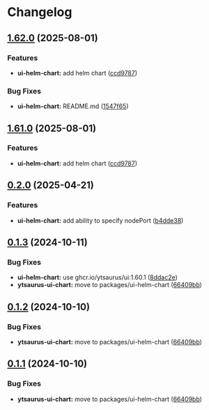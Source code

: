 # Changelog

## [1.62.0](https://github.com/ma-efremoff/my-test-repo/compare/ytsaurus-ui-chart-v1.61.0...ytsaurus-ui-chart-v1.62.0) (2025-08-01)


### Features

* **ui-helm-chart:** add helm chart ([ccd9787](https://github.com/ma-efremoff/my-test-repo/commit/ccd9787e209121e715f9be39d442c9feedf933db))


### Bug Fixes

* **ui-helm-chart:** README.md ([1547f65](https://github.com/ma-efremoff/my-test-repo/commit/1547f658667f52b3fd39ba9daaf0e6723ceb1955))

## [1.61.0](https://github.com/ma-efremoff/my-test-repo/compare/ytsaurus-ui-chart-v1.60.1...ytsaurus-ui-chart-v1.61.0) (2025-08-01)


### Features

* **ui-helm-chart:** add helm chart ([ccd9787](https://github.com/ma-efremoff/my-test-repo/commit/ccd9787e209121e715f9be39d442c9feedf933db))

## [0.2.0](https://github.com/ytsaurus/ytsaurus-ui/compare/ytsaurus-ui-chart-v0.1.3...ytsaurus-ui-chart-v0.2.0) (2025-04-21)


### Features

* **ui-helm-chart:** add ability to specify nodePort ([b4dde38](https://github.com/ytsaurus/ytsaurus-ui/commit/b4dde38a0ec1dee964d124dcbdc4ab7d52590573))

## [0.1.3](https://github.com/ytsaurus/ytsaurus-ui/compare/ytsaurus-ui-chart-v0.1.2...ytsaurus-ui-chart-v0.1.3) (2024-10-11)


### Bug Fixes

* **ui-helm-chart:** use ghcr.io/ytsaurus/ui:1.60.1 ([8ddac2e](https://github.com/ytsaurus/ytsaurus-ui/commit/8ddac2e0687c8862cf84ec8b1d754b3f8773c8b8))
* **ytsaurus-ui-chart:** move to packages/ui-helm-chart ([66409bb](https://github.com/ytsaurus/ytsaurus-ui/commit/66409bb46a6a18f33bbfe8572ab304cdc67d9b15))

## [0.1.2](https://github.com/ytsaurus/ytsaurus-ui/compare/ytsaurus-ui-chart-v0.1.1...ytsaurus-ui-chart-v0.1.2) (2024-10-10)


### Bug Fixes

* **ytsaurus-ui-chart:** move to packages/ui-helm-chart ([66409bb](https://github.com/ytsaurus/ytsaurus-ui/commit/66409bb46a6a18f33bbfe8572ab304cdc67d9b15))

## [0.1.1](https://github.com/ytsaurus/ytsaurus-ui/compare/ytsaurus-ui-chart-v0.1.0...ytsaurus-ui-chart-v0.1.1) (2024-10-10)


### Bug Fixes

* **ytsaurus-ui-chart:** move to packages/ui-helm-chart ([66409bb](https://github.com/ytsaurus/ytsaurus-ui/commit/66409bb46a6a18f33bbfe8572ab304cdc67d9b15))

